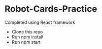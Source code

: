 # Robot-Cards-Practice
Completed using React framework 


* Clone this repo
* Run npm install
* Run npm start
